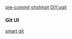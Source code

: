 [pre-commit](https://pre-commit.com/)
[ohshitgit](https://ohshitgit.com/)
[DIY:ugit](https://www.leshenko.net/p/ugit/)

### Git UI
[smart git](https://www.syntevo.com/smartgit/download/)